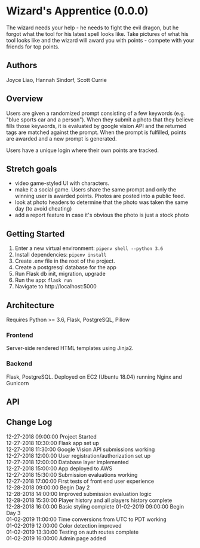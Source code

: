 # Wizard's Apprentice (0.0.0)
The wizard needs your help - he needs to fight the evil dragon, but he forgot what the tool for his latest spell looks like. Take pictures of what his tool looks like and the wizard will award you with points - compete with your friends for top points.

## Authors
Joyce Liao, Hannah Sindorf, Scott Currie

## Overview
Users are given a randomized prompt consisting of a few keywords (e.g. "blue sports car and a person"). When they submit a photo that they believe fills those keywords, it is evaluated by google vision API and the returned tags are matched against the prompt. When the prompt is fulfilled, points are awarded and a new prompt is generated.

Users have a unique login where their own points are tracked.

## Stretch goals
- video game-styled UI with characters.
- make it a social game. Users share the same prompt and only the winning user is awarded points. Photos are posted into a public feed.
- look at photo headers to determine that the photo was taken the same day (to avoid cheating)
- add a report feature in case it's obvious the photo is just a stock photo


## Getting Started
1. Enter a new virtual environment: `pipenv shell --python 3.6`
2. Install dependencies: `pipenv install`
3. Create .env file in the root of the project.
4. Create a postgresql database for the app
5. Run Flask db init, migration, upgrade
6. Run the app: `flask run`
7. Navigate to http://localhost:5000


## Architecture
Requires Python >= 3.6, Flask, PostgreSQL, Pillow

### Frontend
Server-side rendered HTML templates using Jinja2.

### Backend
Flask, PostgreSQL. Deployed on EC2 (Ubuntu 18.04) running Nginx and Gunicorn

## API
<!-- Provide detailed instructions for your applications usage. This should include any methods or endpoints available to the user/client/developer. Each section should be formatted to provide clear syntax for usage, example calls including input data requirements and options, and example responses or return values. -->


## Change Log
12-27-2018    09:00:00    Project Started  
12-27-2018    10:30:00    Flask app set up  
12-27-2018    11:30:00    Google Vision API submissions working  
12-27-2018    12:00:00    User registration/authorization set up  
12-27-2018    12:00:00    Database layer implemented  
12-27-2018    15:00:00    App deployed to AWS  
12-27-2018    15:30:00    Submission evaluations working  
12-27-2018    17:00:00    First tests of front end user experience  
12-28-2018    09:00:00    Begin Day 2  
12-28-2018    14:00:00    Improved submission evaluation logic  
12-28-2018    15:30:00    Player history and all players history complete  
12-28-2018    16:00:00    Basic styling complete 
01-02-2019    09:00:00    Begin Day 3  
01-02-2019    11:00:00    Time conversions from UTC to PDT working  
01-02-2019    12:00:00    Color detection improved  
01-02-2019    13:30:00    Testing on auth routes complete  
01-02-2019    16:00:00    Admin page added    
